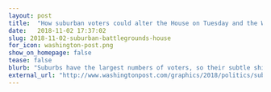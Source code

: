 ```yaml
---
layout: post
title:  "How suburban voters could alter the House on Tuesday and the White House in 2020"
date:   2018-11-02 17:37:02
slug: 2018-11-02-suburban-battlegrounds-house
for_icon: washington-post.png
show_on_homepage: false
tease: false
blurb: "Suburbs have the largest numbers of voters, so their subtle shifts can yield a decisive margin in votes."
external_url: "http://www.washingtonpost.com/graphics/2018/politics/suburban-battlegrounds-house/"
---
```


